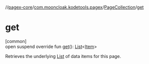 //[pagex-core](../../../index.md)/[com.mooncloak.kodetools.pagex](../index.md)/[PageCollection](index.md)/[get](get.md)

# get

[common]\
open suspend override fun [get](get.md)(): [List](https://kotlinlang.org/api/latest/jvm/stdlib/kotlin.collections/-list/index.html)&lt;[Item](index.md)&gt;

Retrieves the underlying [List](https://kotlinlang.org/api/latest/jvm/stdlib/kotlin.collections/-list/index.html) of data items for this page.
